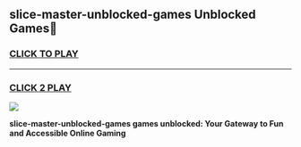 
## slice-master-unblocked-games Unblocked Games👋
<h3>
<a href="https://news.freeplayer.one?title=slice-master-unblocked-games&ref=16F">CLICK TO PLAY</a></h3>
<hr>

<h3>
<a href="https://news.freeplayer.one?title=slice-master-unblocked-games&ref=16F">CLICK 2 PLAY</a>
  
</h3>

<a href="https://news.freeplayer.one?title=slice-master-unblocked-games&ref=16F/"><img src="https://clearcache.store/games.png"></a>


**slice-master-unblocked-games games unblocked: Your Gateway to Fun and Accessible Online Gaming**
